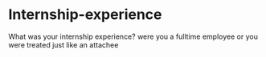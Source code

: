 # Internship-experience
What was your internship experience? were you a fulltime employee or you were treated just like an attachee
